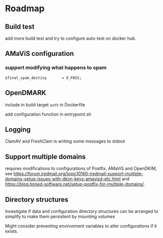 # Roadmap

## Build test

add more build test and try to configure auto-test on docker hub.

## AMaViS configuration

### support modifying what happens to spam

```
$final_spam_destiny       = D_PASS;
```

## OpenDMARK

include in build target `auth` in Dockerfile

add configuration function in entrypoint.sh

## Logging

ClamAV and FreshClam is writing some messages to stdout

## Support multiple domains

requires modifications to configurations of Postfix, AMaViS and OpenDKIM, see https://forum.iredmail.org/topic10160-iredmail-support-multiple-domains-setup-issues-with-dkim-keys-amavisd-etc.html and https://blog.tinned-software.net/setup-postfix-for-multiple-domains/.

## Directory structures

Investigate if data and configuration directory structures can be arranged to simplify to make them persistent by mounting volumes

Might consider preventing environment variables to alter configurations if it exists.
